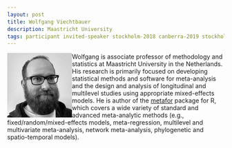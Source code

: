 ```yaml
---
layout: post
title: Wolfgang Viechtbauer
description: Maastricht University
tags: participant invited-speaker stockholm-2018 canberra-2019 stockholm-2018-speaker canberra-2019-speaker
---
```

<img align="left" width="150" height="150" src="/events/2019-04-canberra/people/Viechtbauer_Wolfgang.jpg" alt="Wolfgang Viechtbauer"/>Wolfgang is associate professor of methodology and statistics at Maastricht University in the Netherlands. His research is primarily focused on developing statistical methods and software for meta-analysis and the design and analysis of longitudinal and multilevel studies using appropriate mixed-effects models. He is author of the <a href="http://www.metafor-project.org/" target="_blank" rel="noopener">metafor</a> package for R, which covers a wide variety of standard and advanced meta-analytic methods (e.g., fixed/random/mixed-effects models, meta-regression, multilevel and multivariate meta-analysis, network meta-analysis, phylogenetic and spatio-temporal models).  

<a href="http://www.wvbauer.com" title="Homepage" target="_blank" rel="noopener">
  <i class="fa fa-home fa-2x" style="color:#4FB3A9"></i>
</a>&nbsp;
<a href="https://twitter.com/wviechtb" title="Twitter" target="_blank"
rel="noopener">
  <i class="fa fa-twitter fa-2x" style="color:#4FB3A9"></i>
</a>&nbsp;
<a href="https://github.com/wviechtb" title="GitHub" target="_blank" rel="noopener">
  <i class="fa fa-github fa-2x" style="color:#4FB3A9"></i>
</a>